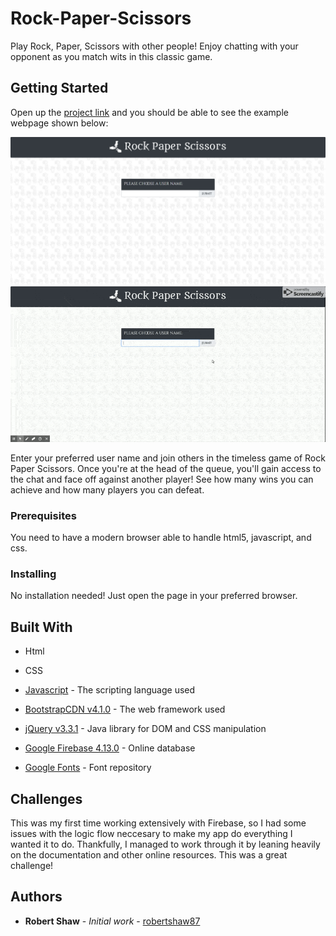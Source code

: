 # Rock-Paper-Scissors
Play Rock, Paper, Scissors with other people! Enjoy chatting with your opponent as you match wits in this classic game.

## Getting Started

Open up the [project link](https://robertshaw87.github.io/Rock-Paper-Scissors/) and you should be able to see the example webpage shown below:

![Rock Paper Scissors!](assets/images/readme-game1.png "Rock Paper Scissors!")
![Rock Paper Scissors!](assets/images/readme-game.gif "Rock Paper Scissors!")

Enter your preferred user name and join others in the timeless game of Rock Paper Scissors. Once you're at the head of the queue, you'll gain access to the chat and face off against another player! See how many wins you can achieve and how many players you can defeat.

### Prerequisites

You need to have a modern browser able to handle html5, javascript, and css. 

### Installing

No installation needed! Just open the page in your preferred browser.

## Built With

* Html

* CSS

* [Javascript](https://www.javascript.com/) - The scripting language used

* [BootstrapCDN v4.1.0](https://getbootstrap.com/docs/4.1/getting-started/introduction/) - The web framework used

* [jQuery v3.3.1](http://jquery.com/) - Java library for DOM and CSS manipulation

* [Google Firebase 4.13.0](https://firebase.google.com/) - Online database

* [Google Fonts](https://fonts.google.com/) - Font repository

## Challenges

This was my first time working extensively with Firebase, so I had some issues with the logic flow neccesary to make my app do everything I wanted it to do. Thankfully, I managed to work through it by leaning heavily on the documentation and other online resources. This was a great challenge!

## Authors

* **Robert Shaw** - *Initial work* - [robertshaw87](https://github.com/robertshaw87)
